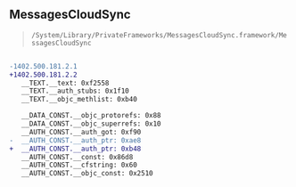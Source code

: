 ## MessagesCloudSync

> `/System/Library/PrivateFrameworks/MessagesCloudSync.framework/MessagesCloudSync`

```diff

-1402.500.181.2.1
+1402.500.181.2.2
   __TEXT.__text: 0xf2558
   __TEXT.__auth_stubs: 0x1f10
   __TEXT.__objc_methlist: 0xb40

   __DATA_CONST.__objc_protorefs: 0x88
   __DATA_CONST.__objc_superrefs: 0x10
   __AUTH_CONST.__auth_got: 0xf90
-  __AUTH_CONST.__auth_ptr: 0xae8
+  __AUTH_CONST.__auth_ptr: 0xb48
   __AUTH_CONST.__const: 0x86d8
   __AUTH_CONST.__cfstring: 0x60
   __AUTH_CONST.__objc_const: 0x2510

```
